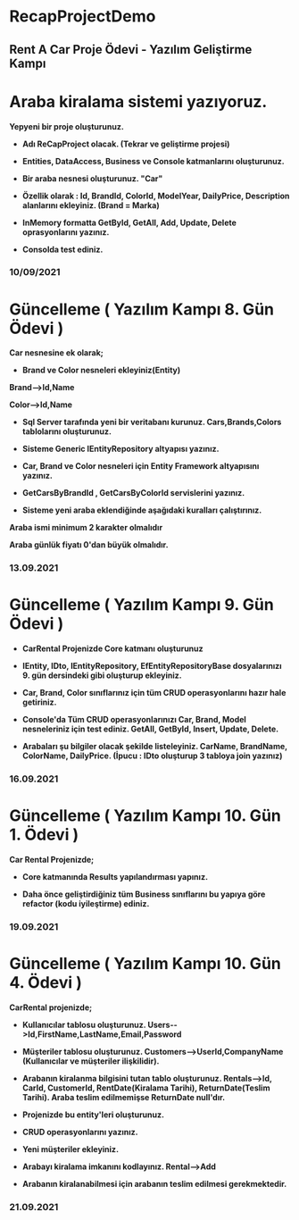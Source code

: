 # RecapProjectDemo
<h2>Rent A Car Proje Ödevi - Yazılım Geliştirme Kampı</h2>

# Araba kiralama sistemi yazıyoruz.
<b>  Yepyeni bir proje oluşturunuz. 
* Adı ReCapProject olacak. (Tekrar ve geliştirme projesi) 

* Entities, DataAccess, Business ve Console katmanlarını oluşturunuz. 

* Bir araba nesnesi oluşturunuz. "Car"

* Özellik olarak : Id, BrandId, ColorId, ModelYear, DailyPrice, Description alanlarını ekleyiniz. (Brand = Marka)

* InMemory formatta GetById, GetAll, Add, Update, Delete oprasyonlarını yazınız. 

* Consolda test ediniz. 

 <h3>10/09/2021</h3> 
 
</b>
 
# Güncelleme ( Yazılım Kampı 8. Gün Ödevi )

<b> Car nesnesine ek olarak;

* Brand ve Color nesneleri ekleyiniz(Entity)

Brand-->Id,Name

Color-->Id,Name

* Sql Server tarafında yeni bir veritabanı kurunuz. Cars,Brands,Colors tablolarını oluşturunuz.

* Sisteme Generic IEntityRepository altyapısı yazınız.

* Car, Brand ve Color nesneleri için Entity Framework altyapısını yazınız.

* GetCarsByBrandId , GetCarsByColorId servislerini yazınız.

* Sisteme yeni araba eklendiğinde aşağıdaki kuralları çalıştırınız.

Araba ismi minimum 2 karakter olmalıdır

Araba günlük fiyatı 0'dan büyük olmalıdır.

 <h3>13.09.2021</h3> 
</b>
 
# Güncelleme ( Yazılım Kampı 9. Gün Ödevi )
<b> 
 
* CarRental Projenizde Core katmanı oluşturunuz
 
* IEntity, IDto, IEntityRepository, EfEntityRepositoryBase dosyalarınızı 9. gün dersindeki gibi oluşturup ekleyiniz.
 
* Car, Brand, Color sınıflarınız için tüm CRUD operasyonlarını hazır hale getiriniz.
 
* Console'da Tüm CRUD operasyonlarınızı Car, Brand, Model nesneleriniz için test ediniz. GetAll, GetById, Insert, Update, Delete.
 
* Arabaları şu bilgiler olacak şekilde listeleyiniz. CarName, BrandName, ColorName, DailyPrice. (İpucu : IDto oluşturup 3 tabloya join yazınız)
 
 <h3>16.09.2021</h3>
</b>

# Güncelleme ( Yazılım Kampı 10. Gün 1. Ödevi )
<b> 
Car Rental Projenizde;

* Core katmanında Results yapılandırması yapınız.
 
* Daha önce geliştirdiğiniz tüm Business sınıflarını bu yapıya göre refactor (kodu iyileştirme) ediniz.
 
 <h3>19.09.2021</h3>
</b>

# Güncelleme ( Yazılım Kampı 10. Gün 4. Ödevi )
<b> 
CarRental projenizde;

* Kullanıcılar tablosu oluşturunuz. Users-->Id,FirstName,LastName,Email,Password
 
* Müşteriler tablosu oluşturunuz. Customers-->UserId,CompanyName (Kullanıcılar ve müşteriler ilişkilidir).
 
* Arabanın kiralanma bilgisini tutan tablo oluşturunuz. Rentals-->Id, CarId, CustomerId, RentDate(Kiralama Tarihi), ReturnDate(Teslim Tarihi). Araba teslim edilmemişse ReturnDate null'dır.
 
* Projenizde bu entity'leri oluşturunuz.
 
* CRUD operasyonlarını yazınız.
 
* Yeni müşteriler ekleyiniz.
 
* Arabayı kiralama imkanını kodlayınız. Rental-->Add
 
* Arabanın kiralanabilmesi için arabanın teslim edilmesi gerekmektedir.

 <h3>21.09.2021</h3>
</b>
